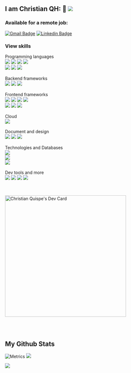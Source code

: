## I am Christian QH: 👋 ![](https://komarev.com/ghpvc/?username=your-github-username&color=green)

### Available for a remote job:
[![Gmail Badge](https://img.shields.io/badge/christian.quispeh@gmail.com-c14438?style=flat&logo=Gmail&logoColor=white&link=mailto:christian.quispeh@gmail.com)](mailto:christian.quispeh@gmail.com)
[![Linkedin Badge](https://img.shields.io/badge/-Christian%20QH-0072b1?style=flat&logo=Linkedin&logoColor=white&link=https://linkedin.com/in/oxicode/)](https://linkedin.com/in/oxicode/)
<br>

### View skills

   Programming languages<br>
   <a href="https://github.com/syuilo/aiscript"><img src="https://skillicons.dev/icons?i=aiscript" /></a> <a href="https://www.gnu.org/software/bash/"><img src="https://skillicons.dev/icons?i=bash" /></a> <a href="https://javascript.com"><img src="https://skillicons.dev/icons?i=js" /></a>  <a href="https://nodejs.org/"><img src="https://skillicons.dev/icons?i=nodejs" /></a> <br> <a href="https://www.python.org/"><img src="https://skillicons.dev/icons?i=python" /></a>  <a href="https://www.typescriptlang.org/"><img src="https://skillicons.dev/icons?i=typescript" /></a>
   <img src="https://skillicons.dev/icons?i=deno,php" /><br><br>
   Backend frameworks<br>
   <img src="https://skillicons.dev/icons?i=laravel" /> <img src="https://skillicons.dev/icons?i=nuxtjs" /> <img src="https://skillicons.dev/icons?i=expressjs" />
   <br><br>
   Frontend frameworks<br>
   <img src="https://skillicons.dev/icons?i=tailwind" />
   <img src="https://skillicons.dev/icons?i=react" />
   <a href="https://nextjs.org/"><img src="https://skillicons.dev/icons?i=nextjs" /></a>
   <a href="https://getbootstrap.com/"><img src="https://skillicons.dev/icons?i=bootstrap" /></a> <br> <a href="https://remix.run/"><img src="https://skillicons.dev/icons?i=remix" /></a>  <a href="https://pugjs.org/">
   <img src="https://skillicons.dev/icons?i=pug" /></a> <a href="https://jquery.com/"><img src="https://skillicons.dev/icons?i=jquery" /></a>
   <br><br>
   Cloud<br>
   <img src="https://skillicons.dev/icons?i=aws,azure" />
   <br><br>
   Document and design<br>
   <a href="https://www.figma.com/"><img src="https://skillicons.dev/icons?i=figma" /></a>  <a href="https://daringfireball.net/projects/markdown/"><img src="https://skillicons.dev/icons?i=markdown" /></a>  <a href="https://www.w3.org/Graphics/SVG/"><img src="https://skillicons.dev/icons?i=svg" /></a><br><br>
   Technologies and Databases<br>
  <img src="https://skillicons.dev/icons?i=docker,mongodb,sqlite,firebase" /> <br>  <a href="https://www.postgresql.org/"> <img src="https://skillicons.dev/icons?i=postgresql,mysql,oracle,redis&perline=4" /></a> <br><a href="https://www.prisma.io/"><img src="https://skillicons.dev/icons?i=prisma" /></a><br><br>
   Dev tools and more <br>
      <a href="https://git-scm.com/"><img src="https://skillicons.dev/icons?i=git" /></a> <a href="https://code.visualstudio.com/"><img src="https://skillicons.dev/icons?i=vscode" /></a> <img src="https://skillicons.dev/icons?i=cloudflare" /> <img src="https://skillicons.dev/icons?i=linux" />
</p>
 <br> <br>
    <a href="https://app.daily.dev/oxicode" ><img src="https://api.daily.dev/devcards/5a962eaf38fc4f4b9b6299f9824223c0.png?r=85f" width="400" alt="Christian Quispe's Dev Card"/></a>
    </p>

<br> <br>


## My Github Stats

![Metrics](https://metrics.lecoq.io/oxicode?template=classic&followup=1&isocalendar=1&stars=1&languages=1&isocalendar.duration=half-year&stars.limit=4&config.timezone=America%2FLima)
![](https://hit.yhype.me/github/profile?user_id=1320709)

![](https://hit.yhype.me/github/profile?user_id=1320709)
